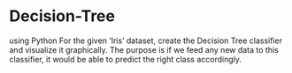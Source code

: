 # Decision-Tree
using Python
For the given ‘Iris’ dataset, create the Decision Tree classifier and visualize it graphically. The purpose is if we feed any new data to this classifier, it would be able to predict the right class accordingly.
